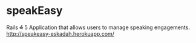 speakEasy
=========

Rails ~~4~~ 5 Application that allows users to manage speaking engagements. http://speakeasy-eskadah.herokuapp.com/
